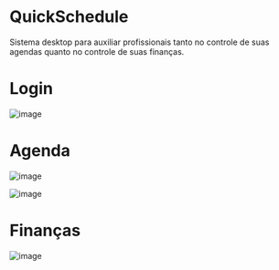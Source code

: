 # QuickSchedule #
Sistema desktop para auxiliar profissionais tanto no controle de suas agendas quanto no controle de suas finanças.

# Login #
![image](https://user-images.githubusercontent.com/90571586/175789412-ed46b5a1-9f80-4337-a0fc-3ab7074b8f30.png)

# Agenda #
![image](https://user-images.githubusercontent.com/90571586/175789371-b615273a-3451-467c-b243-c7718d1745fd.png)

![image](https://user-images.githubusercontent.com/90571586/175789398-3da2ad44-f53b-4d33-b403-8457189ecaab.png)

# Finanças #
![image](https://user-images.githubusercontent.com/90571586/175789446-b7a10712-825a-4a14-ae69-325d9fdbfade.png)
